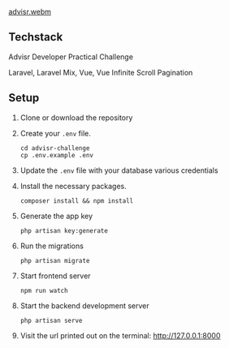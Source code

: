 [advisr.webm](https://user-images.githubusercontent.com/16525001/188012580-278e83d3-b110-4a92-a947-dad69ab2a0b7.webm)


## Techstack
Advisr Developer Practical Challenge

Laravel, Laravel Mix, Vue, Vue Infinite Scroll Pagination

## Setup
1. Clone or  download the repository

2. Create your `.env` file.
   ```
   cd advisr-challenge
   cp .env.example .env
   ```
3. Update the `.env` file with your database various credentials
4. Install the necessary packages.
   ```
   composer install && npm install
   ```
5. Generate the app key
   ```
   php artisan key:generate
   ```
6. Run the migrations
   ```
   php artisan migrate
   ```

7. Start frontend server
   ```
   npm run watch
   ```
8. Start the backend development server
   ```
   php artisan serve
   ```
9.  Visit the url printed out on the terminal: http://127.0.0.1:8000
